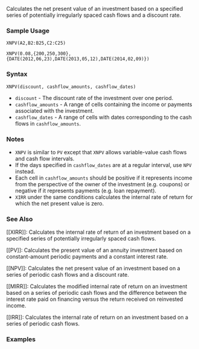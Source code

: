 Calculates the net present value of an investment based on a specified series of potentially irregularly spaced cash flows and a discount rate.

### Sample Usage

`XNPV(A2,B2:B25,C2:C25)`

`XNPV(0.08,{200,250,300},{DATE(2012,06,23),DATE(2013,05,12),DATE(2014,02,09)})`

### Syntax

`XNPV(discount, cashflow_amounts, cashflow_dates)`

* `discount` - The discount rate of the investment over one period.
* `cashflow_amounts` - A range of cells containing the income or payments associated with the investment.
* `cashflow_dates` - A range of cells with dates corresponding to the cash flows in `cashflow_amounts`.

### Notes

* `XNPV` is similar to `PV` except that `XNPV` allows variable-value cash flows and cash flow intervals.
* If the days specified in `cashflow_dates` are at a regular interval, use `NPV` instead.
* Each cell in `cashflow_amounts` should be positive if it represents income from the perspective of the owner of the investment (e.g. coupons) or negative if it represents payments (e.g. loan repayment).
* `XIRR` under the same conditions calculates the internal rate of return for which the net present value is zero.

### See Also

[[XIRR]]: Calculates the internal rate of return of an investment based on a specified series of potentially irregularly spaced cash flows.

[[PV]]: Calculates the present value of an annuity investment based on constant-amount periodic payments and a constant interest rate.

[[NPV]]: Calculates the net present value of an investment based on a series of periodic cash flows and a discount rate.

[[MIRR]]: Calculates the modified internal rate of return on an investment based on a series of periodic cash flows and the difference between the interest rate paid on financing versus the return received on reinvested income.

[[IRR]]: Calculates the internal rate of return on an investment based on a series of periodic cash flows.

### Examples